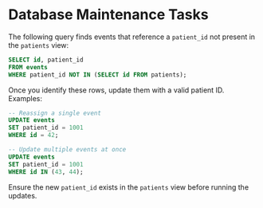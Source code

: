 # Database Maintenance Tasks

The following query finds events that reference a `patient_id` not present in the `patients` view:

```sql
SELECT id, patient_id
FROM events
WHERE patient_id NOT IN (SELECT id FROM patients);
```

Once you identify these rows, update them with a valid patient ID. Examples:

```sql
-- Reassign a single event
UPDATE events
SET patient_id = 1001
WHERE id = 42;

-- Update multiple events at once
UPDATE events
SET patient_id = 1001
WHERE id IN (43, 44);
```

Ensure the new `patient_id` exists in the `patients` view before running the updates.
